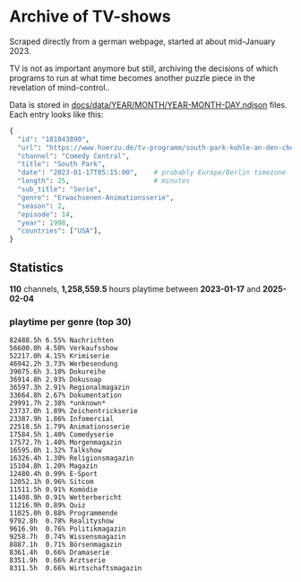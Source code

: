 # Archive of TV-shows

Scraped directly from a german webpage, started at about mid-January 2023.

TV is not as important anymore but still, archiving the decisions of which programs to run at what time
becomes another puzzle piece in the revelation of mind-control.. 

Data is stored in [docs/data/YEAR/MONTH/YEAR-MONTH-DAY.ndjson](docs/data/) files. 
Each entry looks like this:

```python
{
  "id": "181043890", 
  "url": "https://www.hoerzu.de/tv-programm/south-park-kohle-an-den-chefkoch/bid_181043890/", 
  "channel": "Comedy Central", 
  "title": "South Park", 
  "date": "2023-01-17T05:15:00",    # probably Europe/Berlin timezone 
  "length": 25,                     # minutes 
  "sub_title": "Serie", 
  "genre": "Erwachsenen-Animationsserie", 
  "season": 2, 
  "episode": 14, 
  "year": 1998, 
  "countries": ["USA"],
}
```

## Statistics

**110** channels, **1,258,559.5** hours playtime between **2023-01-17** and **2025-02-04**


### playtime per genre (top 30)

    82488.5h 6.55% Nachrichten
    56600.0h 4.50% Verkaufsshow
    52217.0h 4.15% Krimiserie
    46942.2h 3.73% Werbesendung
    39075.6h 3.10% Dokureihe
    36914.8h 2.93% Dokusoap
    36597.3h 2.91% Regionalmagazin
    33664.8h 2.67% Dokumentation
    29991.7h 2.38% *unknown*
    23737.0h 1.89% Zeichentrickserie
    23387.9h 1.86% Infomercial
    22518.5h 1.79% Animationsserie
    17584.5h 1.40% Comedyserie
    17572.7h 1.40% Morgenmagazin
    16595.0h 1.32% Talkshow
    16326.4h 1.30% Religionsmagazin
    15104.8h 1.20% Magazin
    12480.4h 0.99% E-Sport
    12052.1h 0.96% Sitcom
    11511.5h 0.91% Komödie
    11408.9h 0.91% Wetterbericht
    11216.9h 0.89% Quiz
    11025.0h 0.88% Programmende
    9792.8h  0.78% Realityshow
    9616.9h  0.76% Politikmagazin
    9258.7h  0.74% Wissensmagazin
    8887.1h  0.71% Börsenmagazin
    8361.4h  0.66% Dramaserie
    8351.9h  0.66% Arztserie
    8311.5h  0.66% Wirtschaftsmagazin
